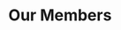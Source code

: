 ---
layout: members
title: Our Members
permalink: /members
officers:
  Barack Obama:
    title: "President"
    desc: "Yes We Can!"
    img: "obama.jpg"
    social:
      facebook: "https://www.facebook.com/upeatbu/"
      twitter: "https://www.facebook.com/upeatbu/"
      linkedin: "https://www.facebook.com/upeatbu/"
  Dick Cheney:
    title: "Vice President"
    desc: "A fun guy"
    img: "dick.jpg"
    social:
      email: "upe@bu.edu"
  George Washington:
    title: "Treasurer"
    desc: "Wait a minute, I should be president!"
    img: "george.jpg"
  Alexander Hamilton:
    title: "Secretary"
    desc: "I have a play named after me!"
    img: "alex.jpg"
  Benjamin Franklin:
    title: "Social Chair"
    desc: "Come join in the festivities!"
    img: "ben.jpg"
  Elon Musk:
    title: "Tech Lead"
    desc: "To infinity, and beyond!"
    img: "elon.jpg"
members:
  Alan Burstein:
    desc: "A member of BU UPE's founding class"
    img: "default.jpg"
  Ashley Deshields:
    desc: "A member of BU UPE's founding class"
    img: "default.jpg"
  Brian He:
    desc: "A member of BU UPE's founding class"
    img: "default.jpg"
  Jason Cho:
    desc: "A member of BU UPE's founding class"
    img: "default.jpg"
  Julius Frost:
    desc: "A member of BU UPE's founding class"
    img: "default.jpg"
  Mike Speight:
    desc: "A member of BU UPE's founding class"
    img: "default.jpg"
  Rachel Yang:
    desc: "A member of BU UPE's founding class"
    img: "default.jpg"
  Rudhra Raveendran:
    desc: "A member of BU UPE's founding class"
    img: "default.jpg"
  Sumara Ali:
    desc: "A member of BU UPE's founding class"
    img: "default.jpg"
alumni:
---